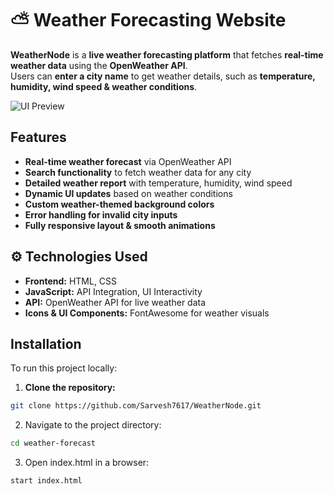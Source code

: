 # ⛅ Weather Forecasting Website

**WeatherNode** is a **live weather forecasting platform** that fetches **real-time weather data** using the **OpenWeather API**.  
Users can **enter a city name** to get weather details, such as **temperature, humidity, wind speed & weather conditions**. 

![UI Preview](https://private-user-images.githubusercontent.com/178065542/437732489-ee9d427f-d3eb-4ec7-84fe-eb36c33f763c.png?jwt=eyJhbGciOiJIUzI1NiIsInR5cCI6IkpXVCJ9.eyJpc3MiOiJnaXRodWIuY29tIiwiYXVkIjoicmF3LmdpdGh1YnVzZXJjb250ZW50LmNvbSIsImtleSI6ImtleTUiLCJleHAiOjE3NDU2Nzk4MzUsIm5iZiI6MTc0NTY3OTUzNSwicGF0aCI6Ii8xNzgwNjU1NDIvNDM3NzMyNDg5LWVlOWQ0MjdmLWQzZWItNGVjNy04NGZlLWViMzZjMzNmNzYzYy5wbmc_WC1BbXotQWxnb3JpdGhtPUFXUzQtSE1BQy1TSEEyNTYmWC1BbXotQ3JlZGVudGlhbD1BS0lBVkNPRFlMU0E1M1BRSzRaQSUyRjIwMjUwNDI2JTJGdXMtZWFzdC0xJTJGczMlMkZhd3M0X3JlcXVlc3QmWC1BbXotRGF0ZT0yMDI1MDQyNlQxNDU4NTVaJlgtQW16LUV4cGlyZXM9MzAwJlgtQW16LVNpZ25hdHVyZT0xZGM0YTU5MjJiNjc0ZmUzNGZkODI2NTZlYWVjNTk4NzllNmNlMTkzNjNlYzhlMThmN2Y5NDEwZTU4M2ZiNWM4JlgtQW16LVNpZ25lZEhlYWRlcnM9aG9zdCJ9.1LzaTElkAADt-9rGjgMEy0ejiuTQ_bFtYeWXJ_9YHLY) 


## Features  
- **Real-time weather forecast** via OpenWeather API  
- **Search functionality** to fetch weather data for any city  
- **Detailed weather report** with temperature, humidity, wind speed  
- **Dynamic UI updates** based on weather conditions  
- **Custom weather-themed background colors**  
- **Error handling for invalid city inputs**  
- **Fully responsive layout & smooth animations**  

## ⚙️ Technologies Used  
- **Frontend:** HTML, CSS  
- **JavaScript:** API Integration, UI Interactivity  
- **API:** OpenWeather API for live weather data  
- **Icons & UI Components:** FontAwesome for weather visuals  

## Installation  
To run this project locally:  
1. **Clone the repository:**  
```bash
git clone https://github.com/Sarvesh7617/WeatherNode.git
```
2. Navigate to the project directory:
```bash
cd weather-forecast
```
3. Open index.html in a browser:
```bash
start index.html
```
